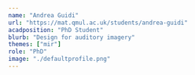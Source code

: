 ```yaml
---
name: "Andrea Guidi"
url: "https://mat.qmul.ac.uk/students/andrea-guidi"
acadposition: "PhD Student"
blurb: "Design for auditory imagery"
themes: ["mir"]
role: "PhD"
image: "./defaultprofile.png"
---
```

